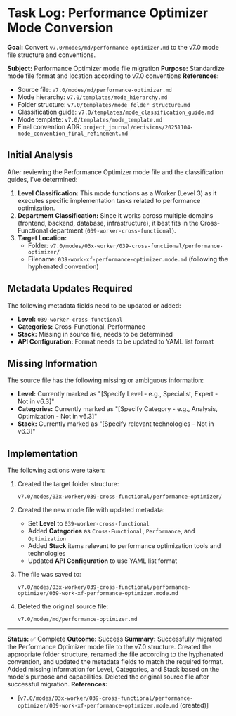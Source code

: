 # Task Log: Performance Optimizer Mode Conversion

**Goal:** Convert `v7.0/modes/md/performance-optimizer.md` to the v7.0 mode file structure and conventions.

**Subject:** Performance Optimizer mode file migration
**Purpose:** Standardize mode file format and location according to v7.0 conventions
**References:** 
- Source file: `v7.0/modes/md/performance-optimizer.md`
- Mode hierarchy: `v7.0/templates/mode_hierarchy.md`
- Folder structure: `v7.0/templates/mode_folder_structure.md`
- Classification guide: `v7.0/templates/mode_classification_guide.md`
- Mode template: `v7.0/templates/mode_template.md`
- Final convention ADR: `project_journal/decisions/20251104-mode_convention_final_refinement.md`

## Initial Analysis

After reviewing the Performance Optimizer mode file and the classification guides, I've determined:

1. **Level Classification:** This mode functions as a Worker (Level 3) as it executes specific implementation tasks related to performance optimization.
2. **Department Classification:** Since it works across multiple domains (frontend, backend, database, infrastructure), it best fits in the Cross-Functional department (`039-worker-cross-functional`).
3. **Target Location:** 
   - Folder: `v7.0/modes/03x-worker/039-cross-functional/performance-optimizer/`
   - Filename: `039-work-xf-performance-optimizer.mode.md` (following the hyphenated convention)

## Metadata Updates Required

The following metadata fields need to be updated or added:
- **Level:** `039-worker-cross-functional`
- **Categories:** Cross-Functional, Performance
- **Stack:** Missing in source file, needs to be determined
- **API Configuration:** Format needs to be updated to YAML list format

## Missing Information

The source file has the following missing or ambiguous information:
- **Level:** Currently marked as "[Specify Level - e.g., Specialist, Expert - Not in v6.3]"
- **Categories:** Currently marked as "[Specify Category - e.g., Analysis, Optimization - Not in v6.3]"
- **Stack:** Currently marked as "[Specify relevant technologies - Not in v6.3]"

## Implementation

The following actions were taken:

1. Created the target folder structure:
   ```
   v7.0/modes/03x-worker/039-cross-functional/performance-optimizer/
   ```

2. Created the new mode file with updated metadata:
   - Set **Level** to `039-worker-cross-functional`
   - Added **Categories** as `Cross-Functional`, `Performance`, and `Optimization`
   - Added **Stack** items relevant to performance optimization tools and technologies
   - Updated **API Configuration** to use YAML list format

3. The file was saved to:
   ```
   v7.0/modes/03x-worker/039-cross-functional/performance-optimizer/039-work-xf-performance-optimizer.mode.md
   ```

4. Deleted the original source file:
   ```
   v7.0/modes/md/performance-optimizer.md
   ```

---

**Status:** ✅ Complete
**Outcome:** Success
**Summary:** Successfully migrated the Performance Optimizer mode file to the v7.0 structure. Created the appropriate folder structure, renamed the file according to the hyphenated convention, and updated the metadata fields to match the required format. Added missing information for Level, Categories, and Stack based on the mode's purpose and capabilities. Deleted the original source file after successful migration.
**References:** 
- [`v7.0/modes/03x-worker/039-cross-functional/performance-optimizer/039-work-xf-performance-optimizer.mode.md` (created)]